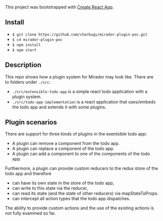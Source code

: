 This project was bootstrapped with [Create React App](https://github.com/facebook/create-react-app).

## Install

* `$ git clone https://github.com/charbugs/mirador-plugin-poc.git`
* `$ cd mirador-plugin-poc`
* `$ npm install`
* `$ npm start`

## Description

This repo shows how a plugin system for Mirador may look like. There are to folders under `./src`:

* `./src/extensible-todo-app` is a simple react todo application with a plugin system.
* `./src/todo-app-implementation` is a react application that uses/embeds the todo app and extends it with some plugins.

## Plugin scenarios

There are support for three kinds of plugins in the exentsible todo app:

* A plugin can remove a component from the todo app.
* A plugin can replace a component of the todo app.
* A plugin can add a component to one of the components of the todo app.

Furthermore, a plugin can provide custom reducers to the redux store of the todo app and therefore

* can have its own state in the store of the todo app,
* can write to this state via the reducer,
* can read its state (and the state of other reducers) via mapStateToProps.
* can intercept all action types that the todo app dispatches.

The ability to provide custom actions and the use of the existing actions is not fully examined so far.
